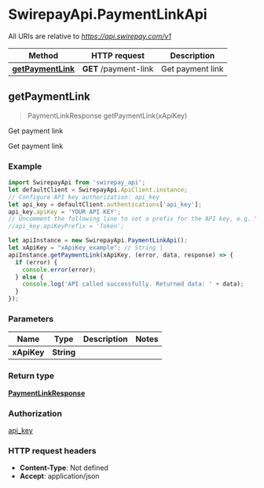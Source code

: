 # SwirepayApi.PaymentLinkApi

All URIs are relative to *https://api.swirepay.com/v1*

Method | HTTP request | Description
------------- | ------------- | -------------
[**getPaymentLink**](PaymentLinkApi.md#getPaymentLink) | **GET** /payment-link | Get payment link



## getPaymentLink

> PaymentLinkResponse getPaymentLink(xApiKey)

Get payment link

Get payment link

### Example

```javascript
import SwirepayApi from 'swirepay_api';
let defaultClient = SwirepayApi.ApiClient.instance;
// Configure API key authorization: api_key
let api_key = defaultClient.authentications['api_key'];
api_key.apiKey = 'YOUR API KEY';
// Uncomment the following line to set a prefix for the API key, e.g. "Token" (defaults to null)
//api_key.apiKeyPrefix = 'Token';

let apiInstance = new SwirepayApi.PaymentLinkApi();
let xApiKey = "xApiKey_example"; // String | 
apiInstance.getPaymentLink(xApiKey, (error, data, response) => {
  if (error) {
    console.error(error);
  } else {
    console.log('API called successfully. Returned data: ' + data);
  }
});
```

### Parameters


Name | Type | Description  | Notes
------------- | ------------- | ------------- | -------------
 **xApiKey** | **String**|  | 

### Return type

[**PaymentLinkResponse**](PaymentLinkResponse.md)

### Authorization

[api_key](../README.md#api_key)

### HTTP request headers

- **Content-Type**: Not defined
- **Accept**: application/json

